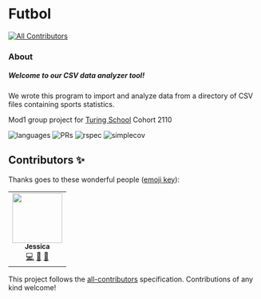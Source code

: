 # Futbol  
<!-- ALL-CONTRIBUTORS-BADGE:START - Do not remove or modify this section -->
[![All Contributors](https://img.shields.io/badge/all_contributors-1-orange.svg?style=flat-square)](#contributors-)
<!-- ALL-CONTRIBUTORS-BADGE:END -->

### About  
##### Welcome to our CSV data analyzer tool!  
We wrote this program to import and analyze data from a directory of CSV files containing sports statistics.  

Mod1 group project for [Turing School](https://turing.io/) Cohort 2110  

![languages](https://img.shields.io/github/languages/top/joeldenverdev/futbol?color=red)
![PRs](https://img.shields.io/github/issues-pr-closed/joeldenverdev/futbol)
![rspec](https://img.shields.io/gem/v/rspec?color=blue&label=rspec)
![simplecov](https://img.shields.io/gem/v/simplecov?color=blue&label=simplecov)

## Contributors ✨

Thanks goes to these wonderful people ([emoji key](https://allcontributors.org/docs/en/emoji-key)):

<!-- ALL-CONTRIBUTORS-LIST:START - Do not remove or modify this section -->
<!-- prettier-ignore-start -->
<!-- markdownlint-disable -->
<table>
  <tr>
    <td align="center"><a href="https://github.com/jgrazulis"><img src="https://avatars.githubusercontent.com/u/86636152?v=4?s=100" width="100px;" alt=""/><br /><sub><b>Jessica</b></sub></a><br /><a href="https://github.com/joeldenverdev/futbol/commits?author=jgrazulis" title="Code">💻</a> <a href="https://github.com/joeldenverdev/futbol/pulls?q=is%3Apr+reviewed-by%3Ajgrazulis" title="Reviewed Pull Requests">👀</a> <a href="#ideas-jgrazulis" title="Ideas, Planning, & Feedback">🤔</a></td>
  </tr>
</table>

<!-- markdownlint-restore -->
<!-- prettier-ignore-end -->

<!-- ALL-CONTRIBUTORS-LIST:END -->

This project follows the [all-contributors](https://github.com/all-contributors/all-contributors) specification. Contributions of any kind welcome!